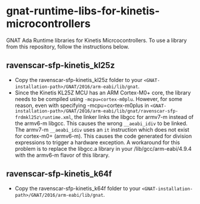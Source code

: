 # gnat-runtime-libs-for-kinetis-microcontrollers

GNAT Ada Runtime libraries for Kinetis Micrcocontrollers.
To use a library from this repository, follow the instructions below.

## ravenscar-sfp-kinetis_kl25z

- Copy the ravenscar-sfp-kinetis_kl25z folder to your `<GNAT-installation-path>/GNAT/2016/arm-eabi/lib/gnat`.
- Since the Kinetis KL25Z MCU has an ARM Cortex-M0+ core, the library needs to be compiled
  using `-mcpu=cortex-m0plu`. However, for some reason, even with specifying -mcpu=cortex-m0plus in 
  `<GNAT-installation-path>/GNAT/2016/arm-eabi/lib/gnat/ravenscar-sfp-frdmkl25z\runtime.xml`,
  the linker links the libgcc for armv7-m instead of the armv6-m libgcc. 
  This causes the wrong `__aeabi_idiv` to be linked. The armv7-m `__aeabi_idiv` 
  uses an `it` instruction which does not exist for cortex-m0+ (armv6-m). This 
  causes the code generated for division expressions to trigger a hardware exception.
   A workaround for this problem is to replace the libgcc.a library in your
   <gnat-installation-path>/lib/gcc/arm-eabi/4.9.4 with the armv6-m flavor of this library.

## ravenscar-sfp-kinetis_k64f

- Copy the ravenscar-sfp-kinetis_k64f folder to your `<GNAT-installation-path>/GNAT/2016/arm-eabi/lib/gnat`.
